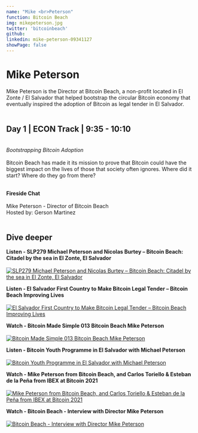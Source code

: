```yaml
---
name: "Mike <br>Peterson"
function: Bitcoin Beach
img: mikepeterson.jpg
twitter: 'bitcoinbeach'
github: 
linkedin: mike-peterson-09341127
showPage: false
---
```


# Mike Peterson
 
Mike Peterson is the Director at Bitcoin Beach, a non-profit located in El Zonte / El Salvador that helped bootstrap the circular Bitcoin economy that eventually inspired the adoption of Bitcoin as legal tender in El Salvador.
<br><br>

## Day 1 | ECON Track | 9:35 - 10:10
<br>
<i>Bootstrapping Bitcoin Adoption</i><br><br>
Bitcoin Beach has made it its mission to prove that Bitcoin could have the biggest impact on the lives of those that society often ignores. Where did it start? Where do they go from there?<br><br>

<b>Fireside Chat</b><br><br>
Mike Peterson - Director of Bitcoin Beach<br>
Hosted by: Gerson Martinez
<br><br>

## Dive deeper


<div class="grid grid-cols-1 md:grid-cols-2 gap-5">
<div class="p-3 my-2">

**Listen - SLP279 Michael Peterson and Nicolas Burtey – Bitcoin Beach: Citadel by the sea in El Zonte, El Salvador**  <br><br>
[![SLP279 Michael Peterson and Nicolas Burtey – Bitcoin Beach: Citadel by the sea in El Zonte, El Salvador](/2022/content/livera_SLP279.png)](https://open.spotify.com/episode/6qFGnltKVFdH2kFiFNvKJ1/)
</div>

<div class="p-3 my-2">

**Listen - El Salvador First Country to Make Bitcoin Legal Tender – Bitcoin Beach Improving Lives** <br><br>
[ ![El Salvador First Country to Make Bitcoin Legal Tender – Bitcoin Beach Improving Lives](/2022/content/anita_peterson.png)](https://bitcoinundco.com/en/elsalvador-bitcoinbeach/)
</div>

<div class="p-3 my-2">

**Watch - Bitcoin Made Simple 013 Bitcoin Beach Mike Peterson** <br><br>
[ ![Bitcoin Made Simple 013 Bitcoin Beach Mike Peterson](/2022/content/mike_simple.png)](https://www.youtube.com/watch?v=B_ayt1idkP4/)
</div>

<div class="p-3 my-2">

**Listen - Bitcoin Youth Programme in El Salvador with Michael Peterson** <br><br>
[ ![Bitcoin Youth Programme in El Salvador with Michael Peterson](/2022/content/mike_wbd.png)](https://www.whatbitcoindid.com/podcast/bitcoin-youth-programme-in-el-salvador-with-michael-peterson/)
</div>

<div class="p-3 my-2">

**Watch - Mike Peterson from Bitcoin Beach, and Carlos Toriello & Esteban de la Peña from IBEX at Bitcoin 2021** <br><br>
[ ![Mike Peterson from Bitcoin Beach, and Carlos Toriello & Esteban de la Peña from IBEX at Bitcoin 2021](/2022/content/mike_swan.png)](https://www.youtube.com/watch?v=0jrOB16v2bU/)
</div>

<div class="p-3 my-2">

**Watch - Bitcoin Beach - Interview with Director Mike Peterson** <br><br>
[ ![Bitcoin Beach - Interview with Director Mike Peterson](/2022/content/mike_full.png)](https://www.youtube.com/watch?v=UN7mujIRP-k/)
</div>

</div>

<br>


